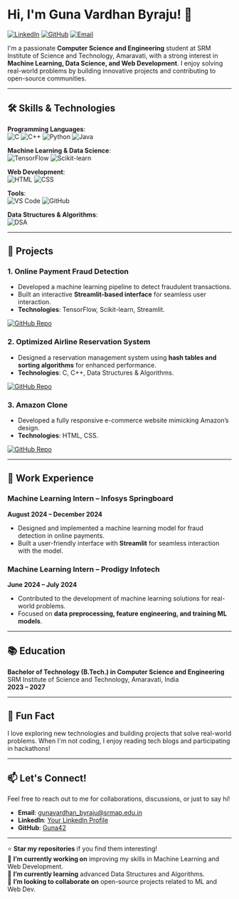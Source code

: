 # Hi, I'm Guna Vardhan Byraju! 👋

[![LinkedIn](https://img.shields.io/badge/LinkedIn-Connect-blue)](http://www.linkedin.com/in/guna-byraju) 
[![GitHub](https://img.shields.io/badge/GitHub-Follow-black)](https://github.com/Guna42)
[![Email](https://img.shields.io/badge/Email-Contact-red)](mailto:gunavardhan_byraju@srmap.edu.in)

I'm a passionate **Computer Science and Engineering** student at SRM Institute of Science and Technology, Amaravati, with a strong interest in **Machine Learning, Data Science, and Web Development**. I enjoy solving real-world problems by building innovative projects and contributing to open-source communities.

---

## 🛠️ Skills & Technologies

**Programming Languages**:  
![C](https://img.shields.io/badge/C-00599C?style=for-the-badge&logo=c&logoColor=white)
![C++](https://img.shields.io/badge/C%2B%2B-00599C?style=for-the-badge&logo=c%2B%2B&logoColor=white)
![Python](https://img.shields.io/badge/Python-3776AB?style=for-the-badge&logo=python&logoColor=white)
![Java](https://img.shields.io/badge/Java-ED8B00?style=for-the-badge&logo=openjdk&logoColor=white)

**Machine Learning & Data Science**:  
![TensorFlow](https://img.shields.io/badge/TensorFlow-FF6F00?style=for-the-badge&logo=tensorflow&logoColor=white)
![Scikit-learn](https://img.shields.io/badge/Scikit--learn-F7931E?style=for-the-badge&logo=scikit-learn&logoColor=white)

**Web Development**:  
![HTML](https://img.shields.io/badge/HTML-E34F26?style=for-the-badge&logo=html5&logoColor=white)
![CSS](https://img.shields.io/badge/CSS-1572B6?style=for-the-badge&logo=css3&logoColor=white)

**Tools**:  
![VS Code](https://img.shields.io/badge/VS_Code-007ACC?style=for-the-badge&logo=visual-studio-code&logoColor=white)
![GitHub](https://img.shields.io/badge/GitHub-181717?style=for-the-badge&logo=github&logoColor=white)

**Data Structures & Algorithms**:  
![DSA](https://img.shields.io/badge/DSA-FFA500?style=for-the-badge&logo=java&logoColor=white)

---

## 🚀 Projects

### 1. **Online Payment Fraud Detection**
   - Developed a machine learning pipeline to detect fraudulent transactions.
   - Built an interactive **Streamlit-based interface** for seamless user interaction.
   - **Technologies**: TensorFlow, Scikit-learn, Streamlit.

   [![GitHub Repo](https://img.shields.io/badge/GitHub-Repo-black)](https://github.com/Guna42/Online-Payment-Fraud-Detection)

### 2. **Optimized Airline Reservation System**
   - Designed a reservation management system using **hash tables and sorting algorithms** for enhanced performance.
   - **Technologies**: C, C++, Data Structures & Algorithms.

   [![GitHub Repo](https://img.shields.io/badge/GitHub-Repo-black)](https://github.com/Guna42/Airline-Reservation-System)

### 3. **Amazon Clone**
   - Developed a fully responsive e-commerce website mimicking Amazon’s design.
   - **Technologies**: HTML, CSS.

   [![GitHub Repo](https://img.shields.io/badge/GitHub-Repo-black)](https://github.com/Guna42/Amazon-Clone)

---

## 💼 Work Experience

### **Machine Learning Intern – Infosys Springboard**  
**August 2024 – December 2024**  
- Designed and implemented a machine learning model for fraud detection in online payments.
- Built a user-friendly interface with **Streamlit** for seamless interaction with the model.

### **Machine Learning Intern – Prodigy Infotech**  
**June 2024 – July 2024**  
- Contributed to the development of machine learning solutions for real-world problems.
- Focused on **data preprocessing, feature engineering, and training ML models**.

---

## 📚 Education

**Bachelor of Technology (B.Tech.) in Computer Science and Engineering**  
SRM Institute of Science and Technology, Amaravati, India  
**2023 – 2027**

---

## 🌟 Fun Fact  
I love exploring new technologies and building projects that solve real-world problems. When I'm not coding, I enjoy reading tech blogs and participating in hackathons!

---

## 📫 Let's Connect!  
Feel free to reach out to me for collaborations, discussions, or just to say hi!  
- **Email**: gunavardhan_byraju@srmap.edu.in  
- **LinkedIn**: [Your LinkedIn Profile](https://www.linkedin.com/in/your-profile) <!-- Replace with your LinkedIn link -->  
- **GitHub**: [Guna42](https://github.com/Guna42)  

---

⭐️ **Star my repositories** if you find them interesting!  
🔭 **I’m currently working on** improving my skills in Machine Learning and Web Development.  
🌱 **I’m currently learning** advanced Data Structures and Algorithms.  
👯 **I’m looking to collaborate on** open-source projects related to ML and Web Dev.  
